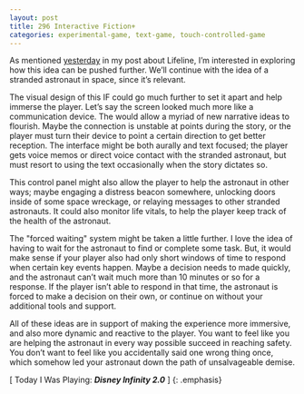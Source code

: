 ```yaml
---
layout: post
title: 296 Interactive Fiction+
categories: experimental-game, text-game, touch-controlled-game
---
```

As mentioned [yesterday](http://www.foster-douglas.com/games/295-lifeline-is-flawed-but-so-unique/) in my post about Lifeline, I’m interested in exploring how this idea can be pushed further.  We’ll continue with the idea of a stranded astronaut in space, since it’s relevant.

The visual design of this IF could go much further to set it apart and help immerse the player.  Let’s say the screen looked much more like a communication device.  The would allow a myriad of new narrative ideas to flourish.  Maybe the connection is unstable at points during the story, or the player must turn their device to point a certain direction to get better reception.  The interface might be both aurally and text focused; the player gets voice memos or direct voice contact with the stranded astronaut, but must resort to using the text occasionally when the story dictates so.

This control panel might also allow the player to help the astronaut in other ways; maybe engaging a distress beacon somewhere, unlocking doors inside of some space wreckage, or relaying messages to other stranded astronauts. It could also monitor life vitals, to help the player keep track of the health of the astronaut.

The "forced waiting" system might be taken a little further. I love the idea of having to wait for the astronaut to find or complete some task.  But, it would make sense if your player also had only short windows of time to respond when certain key events happen.  Maybe a decision needs to made quickly, and the astronaut can’t wait much more than 10 minutes or so for a response.  If the player isn’t able to respond in that time, the astronaut is forced to make a decision on their own, or continue on without your additional tools and support.

All of these ideas are in support of making the experience more immersive, and also more dynamic and reactive to the player. You want to feel like you are helping the astronaut in every way possible succeed in reaching safety.  You don’t want to feel like you accidentally said one wrong thing once, which somehow led your astronaut down the path of unsalvageable demise.

[ Today I Was Playing: ***Disney Infinity 2.0*** ]
{: .emphasis}

